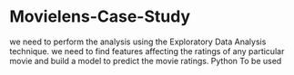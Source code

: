 # Movielens-Case-Study
we need to perform the analysis using the Exploratory Data Analysis technique. we need to find features affecting the ratings of any particular movie and build a model to predict the movie ratings. Python To be used 
